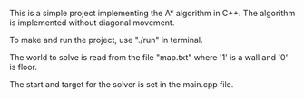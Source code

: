 This is a simple project implementing the A* algorithm in C++. The algorithm is implemented without diagonal movement.

To make and run the project, use "./run" in terminal.

The world to solve is read from the file "map.txt" where '1' is a wall and '0' is floor.

The start and target for the solver is set in the main.cpp file.

